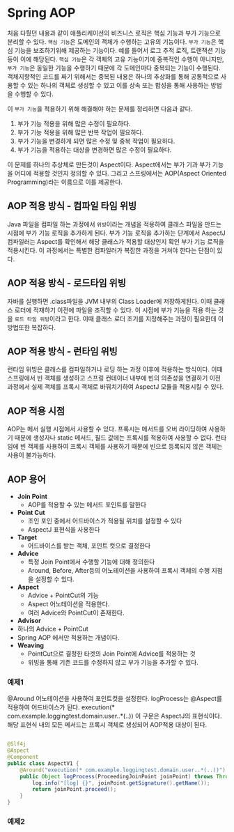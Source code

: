 # Spring AOP

처음 다뤘던 내용과 같이 애플리케이션의 비즈니스 로직은 핵심 기능과 부가 기능으로 분리할 수 있다.
`핵심 기능`은 도메인의 객체가 수행하는 고유의 기능이다. 
`부가 기능`은 핵심 기능을 보조하기위해 제공하는 기능이다. 예를 들어서 로그 추적 로직, 트랜잭션 기능 등이 이에 해당된다.
`핵심 기능`은 각 객체의 고유 기능이기에 중복적인 수행이 아니지만, `부가 기능`은 동일한 기능을 수행하기 때문에 각 도메인마다 중복되는 기능이 수행된다. 
객체지향적인 코드를 짜기 위해서는 중복된 내용은 하나의 추상화를 통해 공통적으로 사용할 수 있는 하나의 객체로 생성할 수 있고 이를 상속 또는 합성을 통해 사용하는 방법을 수행할 수 있다.

이 `부가 기능`을 적용하기 위해 해결해야 하는 문제를 정리하면 다음과 같다.
1. 부가 기능 적용을 위해 많은 수정이 필요하다.
2. 부가 기능 적용을 위해 많은 반복 작업이 필요하다.
3. 부가 기능을 변경하게 되면 많은 수정 및 중복 작업이 필요하다.
4. 부가 기능을 적용하는 대상을 변경하면 많은 수정이 필요하다.

이 문제를 하나의 추상체로 만든것이 Aspect이다. Aspect에서는 부가 기과 부가 기능을 어디에 적용할 것인지 정의할 수 있다.
그리고 스프링에서는 AOP(Aspect Oriented Programming)라는 이름으로 이를 제공한다.

## AOP 적용 방식 - 컴파일 타임 위빙 

Java 파일을 컴파일 하는 과정에서 `위빙`이라는 개념을 적용하여  클래스 파일을 만드는 시점에 부가 기능 로직을 추가하게 된다.
부가 기능 로직을 추가하는 단계에서 AspectJ 컴파일러는 Aspect를 확인해서 해당 클래스가 적용할 대상인지 확인  부가 기능 로직을 적용시킨다.
이 과정에서는 특별한 컴파일러가 복잡한 과정을 거쳐야 한다는 단점이 있다.

## AOP 적용 방식 - 로드타임 위빙

자바를 실행하면 .class파일을 JVM 내부의 Class Loader에 저장하게된다. 이때 클래스 로더에 적재하기 이전에 파일을 조작할 수 있다.
이 시점에 부가 기능을 적용 하는 것을 `로드 타임 위빙`이라고 한다.
이때  클래스 로더 조기를 지정해주는 과정이 필요한데 이 방법또한 복잡하다.

## AOP 적용 방식 - 런타임 위빙

런타임 위빙은 클래스를 컴파일하거나 로딩 하는 과정 이후에 적용하는 방식이다.
이때 스프링에서 빈 객체를 생성하고 스프링 컨테이너 내부에 빈의 의존성을 연결하기 이전 과정에서 실제 객체를 프록시 객체로 바꿔치기하여 AspectJ 모듈을 적용시킬 수 있다.

## AOP 적용 시점

AOP는 메서 실행 시점에서 사용할 수 있다.
프록시는 메서드를 오버 라이딩하여 사용하기 때문에 생성자나 static 메서드, 필드 값에는 프록시를 적용하여 사용할 수 없다.
런타임에 빈 객체를 사용하여 프록시 객체를 사용하기 때문에 빈으로 등록되지 않은 객체는 사용이 불가능하다.

## AOP 용어

- **Join Point**
  - AOP를 적용할 수 있는 메서드 포인트를 말한다
- **Point Cut**
  - 조인 포인 중에서 어드바이스가 적용될 위치를 설정할 수 있다
  - AspectJ 표현식을 사용한다
- **Target**
  - 어드바이스를 받는 객체, 포인트 컷으로 결정한다
- **Advice**
  - 특정 Join Point에서 수행할 기능에 대해 정의한다
  - Around, Before, After등의 어노테이션을 사용하여 프록시 객체의 수행 지점을 설정할 수 있다.
- **Aspect**
  - Advice + PointCut의 기능
  - Aspect 어노테이션을 적용한다.
  - 여러 Advice와 PointCut이 존재한다.
-  **Advisor**
  - 하나의 Advice + PointCut
  - Spring AOP 에서만 적용하는 개념이다.
- **Weaving**
  - PointCut으로 결정한 타겟의 Join Point에  Advice를 적용하는 것
  - 위빙을 통해 기존 코드를 수정하지 않고 부가 기능을 추가할 수 있다.

### 예제1

@Around 어노테이션을 사용하여 포인트컷을 설정한다.
logProcess는 @Aspect를 적용하여 어드바이스가 된다.
execution(* com.example.loggingtest.domain.user..*(..)) 이 구문은 AspectJ의 표현식이다.
해당 표현식 내의 모든 메서드는 프록시 객체로 생성되어 AOP적용 대상이 된다.

```java

@Slf4j
@Aspect
@Component
public class AspectV1 {
    @Around("execution(* com.example.loggingtest.domain.user..*(..))")
    public Object logProcess(ProceedingJoinPoint joinPoint) throws Throwable {
        log.info("[log] {}", joinPoint.getSignature().getName());
        return joinPoint.proceed();
    }
}

```

### 예제2



